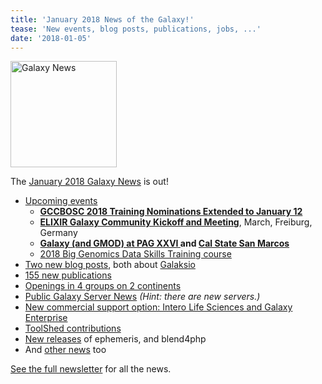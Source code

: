 ```yaml
---
title: 'January 2018 News of the Galaxy!'
tease: 'New events, blog posts, publications, jobs, ...'
date: '2018-01-05'
---
```

[<img class="pull-right" src="/src/images/galaxy-logos/GalaxyNews.png" alt="Galaxy News" width="170" />](/src/galaxy-updates/2018-01/index.md>)

The [January 2018 Galaxy News](/src/galaxy-updates/2018-01/index.md) is out!

* [Upcoming events](/src/galaxy-updates/2018-01/index.md#events)
  * [**GCCBOSC 2018 Training Nominations Extended to January 12**](/src/galaxy-updates/2018-01/index.md#gccbosc-2018-training-nominations-extended-to-january-12)
  * [**ELIXIR Galaxy Community Kickoff and Meeting**](/src/galaxy-updates/2018-01/index.md#elixir-galaxy-community-kickoff-and-meeting), March, Freiburg, Germany
  * **[Galaxy (and GMOD) at PAG XXVI ](/src/galaxy-updates/2018-01/index.md#galaxy-and-gmod-at-plant-and-animal-genome-xxvi) and [Cal State San Marcos](/src/galaxy-updates/2018-01/index.md#intro-to-galaxy-workshop-at-csusm)**
  * [2018 Big Genomics Data Skills Training course](/src/galaxy-updates/2018-01/#2018-big-genomics-data-skills-training-course)
* [Two new blog posts](/src/galaxy-updates/2018-01/index.md#new-galactic-blog-entries-galaksio), both about [Galaksio](https://galaksio.readthedocs.io/en/latest/) 
* [155 new publications](/src/galaxy-updates/2018-01/index.md#publications)
* [Openings in 4 groups on 2 continents](/src/galaxy-updates/2018-01/index.md#whos-hiring)
* [Public Galaxy Server News](/src/galaxy-updates/2018-01/index.md#public-galaxy-server-news) *(Hint: there are new servers.)*
* [New commercial support option: Intero Life Sciences and Galaxy Enterprise](/src/galaxy-updates/2018-01/index.md#commercial-support-intero-life-sciences-and-galaxy-enterprise)
* [ToolShed contributions](/src/galaxy-updates/2018-01/index.md#toolshed-contributions)
* [New releases](/src/galaxy-updates/2018-01/index.md#releases) of ephemeris, and blend4php
* And [other news](/src/galaxy-updates/2018-01/index.md#other-news) too

[See the full newsletter](/src/galaxy-updates/2018-01/index.md) for all the news.
